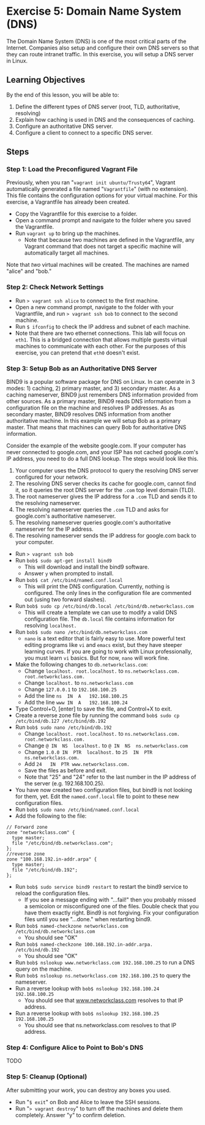 Exercise 5: Domain Name System (DNS)
==========================

The Domain Name System (DNS) is one of the most critical parts of the Internet. Companies also setup and configure their own DNS servers so that they can route intranet traffic. In this exercise, you will setup a DNS server in Linux.

Learning Objectives
--------------------------
By the end of this lesson, you will be able to:

1. Define the different types of DNS server (root, TLD, authoritative, resolving)
2. Explain how caching is used in DNS and the consequences of caching.
3. Configure an authoritative DNS server.
4. Configure a client to connect to a specific DNS server.

Steps
--------------------------

### Step 1: Load the Preconfigured Vagrant File

Previously, when you ran "`vagrant init ubuntu/Trusty64`", Vagrant automatically generated a file named "`Vagrantfile`" (with no extension). This file contains the configuration options for your virtual machine. For this exercise, a Vagrantfile has already been created.

* Copy the Vagrantfile for this exercise to a folder.
* Open a command prompt and navigate to the folder where you saved the Vagrantfile.
* Run `vagrant up` to bring up the machines.
    * Note that because two machines are defined in the Vagrantfile, any Vagrant command that does not target a specific machine will automatically target all machines.

Note that *two* virtual machines will be created. The machines are named "alice" and "bob."

### Step 2: Check Network Settings

* Run `> vagrant ssh alice` to connect to the first machine.
* Open a new command prompt, navigate to the folder with your Vagrantfile, and run `> vagrant ssh bob` to connect to the second machine.
* Run `$ ifconfig` to check the IP address and subnet of each machine.
* Note that there are two ethernet connections. This lab will focus on `eth1`. This is a bridged connection that allows multiple guests virtual machines to communicate with each other. For the purposes of this exercise, you can pretend that `eth0` doesn't exist.

### Step 3: Setup Bob as an Authoritative DNS Server

BIND9 is a popular software package for DNS on Linux. In can operate in 3 modes: 1) caching, 2) primary master, and 3) secondary master. As a caching nameserver, BIND9 just remembers DNS information provided from other sources. As a primary master, BIND9 reads DNS information from a configuration file on the machine and resolves IP addresses. As as secondary master, BIND9 resolves DNS information from another authoritative machine. In this example we will setup Bob as a primary master. That means that machines can query Bob for authoritative DNS information.

Consider the example of the website google.com. If your computer has never connected to google.com, and your ISP has not cached google.com's IP address, you need to do a full DNS lookup. The steps would look like this.

1. Your computer uses the DNS protocol to query the resolving DNS server configured for your network.
2. The resolving DNS server checks its cache for google.com, cannot find it, so it queries the root DNS server for the `.com` top level domain (TLD).
3. The root nameserver gives the IP address for a `.com` TLD and sends it to the resolving nameserver.
4. The resolving nameserver queries the `.com` TLD and asks for google.com's authoritative nameserver.
5. The resolving nameserver queries google.com's authoritative nameserver for the IP address.
6. The resolving nameserver sends the IP address for google.com back to your computer.

* Run `> vagrant ssh bob`
* Run `bob$ sudo apt-get install bind9`
    * This will download and install the bind9 software.
    * Answer `y` when prompted to install.
* Run `bob$ cat /etc/bind/named.conf.local`
    * This will print the DNS configuration. Currently, nothing is configured. The only lines in the configuration file are commented out (using two forward slashes).
* Run `bob$ sudo cp /etc/bind/db.local /etc/bind/db.networkclass.com`
    * This will create a template we can use to modify a valid DNS configuration file. The `db.local` file contains information for resolving `localhost.`
* Run `bob$ sudo nano /etc/bind/db.networkclass.com`
    * `nano` is a text editor that is fairly easy to use. More powerful text editing programs like `vi` and `emacs` exist, but they have steeper learning curves. If you are going to work with Linux professionally, you must learn `vi` basics. But for now, `nano` will work fine.
* Make the following changes to `db.networkclass.com`:
    * Change `localhost. root.localhost.` to `ns.networkclass.com. root.networkclass.com.`
    * Change `localhost.` to `ns.networkclass.com`
    * Change `127.0.0.1` to `192.168.100.25`
    * Add the line `ns  IN  A   192.168.100.25`
    * Add the line `www IN  A   192.168.100.24`
* Type Control+O, [enter] to save the file, and Control+X to exit.
* Create a reverse zone file by running the command `bob$ sudo cp /etc/bind/db.127 /etc/bind/db.192`
* Run `bob$ sudo nano /etc/bind/db.192`
    * Change `localhost. root.localhost.` to `ns.networkclass.com. root.networkclass.com.`
    * Change `@ IN  NS  localhost.` to `@ IN  NS  ns.networkclass.com`
    * Change `1.0.0 IN  PTR  localhost.` to `25  IN  PTR ns.networkclass.com.`
    * Add `24   IN  PTR www.networkclass.com.`
    * Save the files as before and exit.
    * Note that "25" and "24" refer to the last number in the IP address of the server (e.g. 192.168.100.25).
* You have now created two configuration files, but bind9 is not looking for them, yet. Edit the `named.conf.local` file to point to these new configuration files.
* Run `bob$ sudo nano /etc/bind/named.conf.local`
* Add the following to the file:

```
// Forward zone
zone "networkclass.com" {
  type master;
  file "/etc/bind/db.networkclass.com";
};
//reverse zone
zone "100.168.192.in-addr.arpa" {
  type master;
  file "/etc/bind/db.192";
};
```

* Run `bob$ sudo service bind9 restart` to restart the bind9 service to reload the configuration files.
    * If you see a message ending with "...fail!" then you probably missed a semicolon or misconfigured one of the files. Double check that you have them exactly right. Bind9 is not forgiving. Fix your configuration files until you see "...done." when restarting bind9.
* Run `bob$ named-checkzone networkclass.com /etc/bind/db.networkclass.com`
    * You should see "OK"
* Run `bob$ named-checkzone 100.168.192.in-addr.arpa. /etc/bind/db.192`
    * You should see "OK"
* Run `bob$ nslookup www.networkclass.com 192.168.100.25` to run a DNS query on the machine.
* Run `bob$ nslookup ns.networkclass.com 192.168.100.25` to query the nameserver.
* Run a reverse lookup with `bob$ nslookup 192.168.100.24 192.168.100.25`
    * You should see that www.networkclass.com resolves to that IP address.
* Run a reverse lookup with `bob$ nslookup 192.168.100.25 192.168.100.25`
    * You should see that ns.networkclass.com resolves to that IP address.

### Step 4: Configure Alice to Point to Bob's DNS

TODO

### Step 5: Cleanup (Optional)

After submitting your work, you can destroy any boxes you used.

* Run "`$ exit`" on Bob and Alice to leave the SSH sessions.
* Run "`> vagrant destroy`" to turn off the machines and delete them completely. Answer "y" to confirm deletion.
